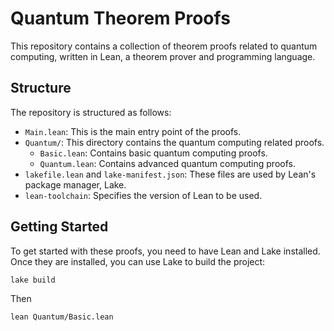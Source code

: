 # Quantum Theorem Proofs

This repository contains a collection of theorem proofs related to quantum computing, written in Lean, a theorem prover and programming language.

## Structure

The repository is structured as follows:

- `Main.lean`: This is the main entry point of the proofs.
- `Quantum/`: This directory contains the quantum computing related proofs.
  - `Basic.lean`: Contains basic quantum computing proofs.
  - `Quantum.lean`: Contains advanced quantum computing proofs.
- `lakefile.lean` and `lake-manifest.json`: These files are used by Lean's package manager, Lake.
- `lean-toolchain`: Specifies the version of Lean to be used.

## Getting Started

To get started with these proofs, you need to have Lean and Lake installed. Once they are installed, you can use Lake to build the project:

```sh
lake build
```

Then

```sh
lean Quantum/Basic.lean
```
